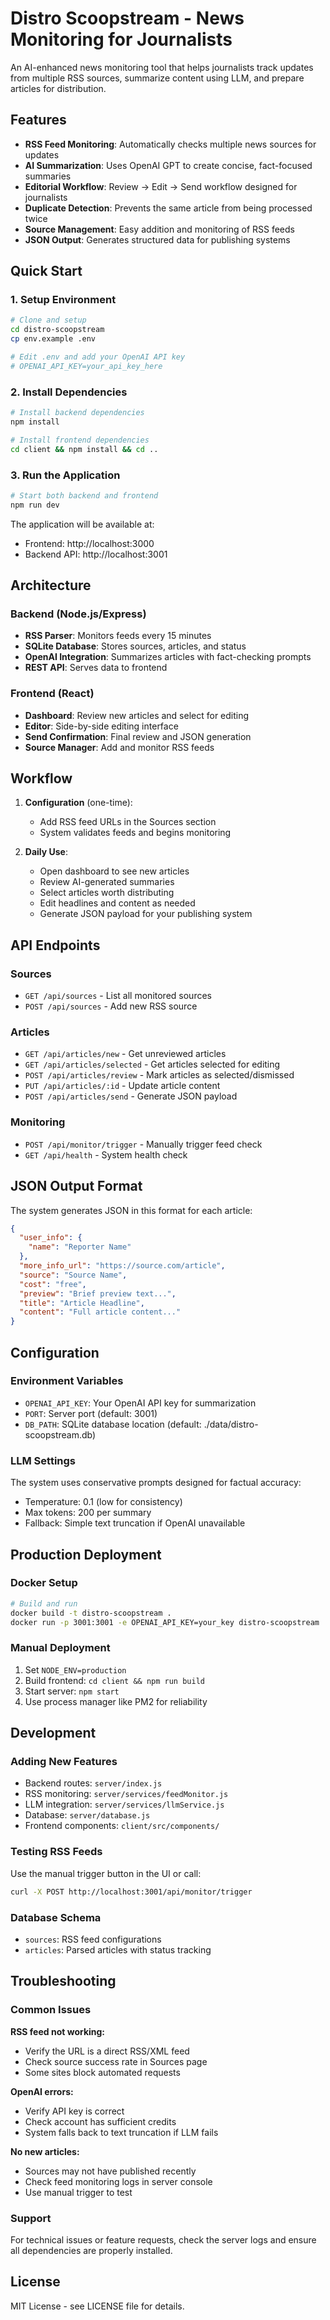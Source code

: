 # Distro Scoopstream - News Monitoring for Journalists

An AI-enhanced news monitoring tool that helps journalists track updates from multiple RSS sources, summarize content using LLM, and prepare articles for distribution.

## Features

- **RSS Feed Monitoring**: Automatically checks multiple news sources for updates
- **AI Summarization**: Uses OpenAI GPT to create concise, fact-focused summaries
- **Editorial Workflow**: Review → Edit → Send workflow designed for journalists
- **Duplicate Detection**: Prevents the same article from being processed twice
- **Source Management**: Easy addition and monitoring of RSS feeds
- **JSON Output**: Generates structured data for publishing systems

## Quick Start

### 1. Setup Environment

```bash
# Clone and setup
cd distro-scoopstream
cp env.example .env

# Edit .env and add your OpenAI API key
# OPENAI_API_KEY=your_api_key_here
```

### 2. Install Dependencies

```bash
# Install backend dependencies
npm install

# Install frontend dependencies
cd client && npm install && cd ..
```

### 3. Run the Application

```bash
# Start both backend and frontend
npm run dev
```

The application will be available at:
- Frontend: http://localhost:3000
- Backend API: http://localhost:3001

## Architecture

### Backend (Node.js/Express)
- **RSS Parser**: Monitors feeds every 15 minutes
- **SQLite Database**: Stores sources, articles, and status
- **OpenAI Integration**: Summarizes articles with fact-checking prompts
- **REST API**: Serves data to frontend

### Frontend (React)
- **Dashboard**: Review new articles and select for editing
- **Editor**: Side-by-side editing interface
- **Send Confirmation**: Final review and JSON generation
- **Source Manager**: Add and monitor RSS feeds

## Workflow

1. **Configuration** (one-time):
   - Add RSS feed URLs in the Sources section
   - System validates feeds and begins monitoring

2. **Daily Use**:
   - Open dashboard to see new articles
   - Review AI-generated summaries
   - Select articles worth distributing
   - Edit headlines and content as needed
   - Generate JSON payload for your publishing system

## API Endpoints

### Sources
- `GET /api/sources` - List all monitored sources
- `POST /api/sources` - Add new RSS source

### Articles
- `GET /api/articles/new` - Get unreviewed articles
- `GET /api/articles/selected` - Get articles selected for editing
- `POST /api/articles/review` - Mark articles as selected/dismissed
- `PUT /api/articles/:id` - Update article content
- `POST /api/articles/send` - Generate JSON payload

### Monitoring
- `POST /api/monitor/trigger` - Manually trigger feed check
- `GET /api/health` - System health check

## JSON Output Format

The system generates JSON in this format for each article:

```json
{
  "user_info": {
    "name": "Reporter Name"
  },
  "more_info_url": "https://source.com/article",
  "source": "Source Name",
  "cost": "free",
  "preview": "Brief preview text...",
  "title": "Article Headline",
  "content": "Full article content..."
}
```

## Configuration

### Environment Variables
- `OPENAI_API_KEY`: Your OpenAI API key for summarization
- `PORT`: Server port (default: 3001)
- `DB_PATH`: SQLite database location (default: ./data/distro-scoopstream.db)

### LLM Settings
The system uses conservative prompts designed for factual accuracy:
- Temperature: 0.1 (low for consistency)
- Max tokens: 200 per summary
- Fallback: Simple text truncation if OpenAI unavailable

## Production Deployment

### Docker Setup
```bash
# Build and run
docker build -t distro-scoopstream .
docker run -p 3001:3001 -e OPENAI_API_KEY=your_key distro-scoopstream
```

### Manual Deployment
1. Set `NODE_ENV=production`
2. Build frontend: `cd client && npm run build`
3. Start server: `npm start`
4. Use process manager like PM2 for reliability

## Development

### Adding New Features
- Backend routes: `server/index.js`
- RSS monitoring: `server/services/feedMonitor.js`
- LLM integration: `server/services/llmService.js`
- Database: `server/database.js`
- Frontend components: `client/src/components/`

### Testing RSS Feeds
Use the manual trigger button in the UI or call:
```bash
curl -X POST http://localhost:3001/api/monitor/trigger
```

### Database Schema
- `sources`: RSS feed configurations
- `articles`: Parsed articles with status tracking

## Troubleshooting

### Common Issues

**RSS feed not working:**
- Verify the URL is a direct RSS/XML feed
- Check source success rate in Sources page
- Some sites block automated requests

**OpenAI errors:**
- Verify API key is correct
- Check account has sufficient credits
- System falls back to text truncation if LLM fails

**No new articles:**
- Sources may not have published recently
- Check feed monitoring logs in server console
- Use manual trigger to test

### Support
For technical issues or feature requests, check the server logs and ensure all dependencies are properly installed.

## License

MIT License - see LICENSE file for details.